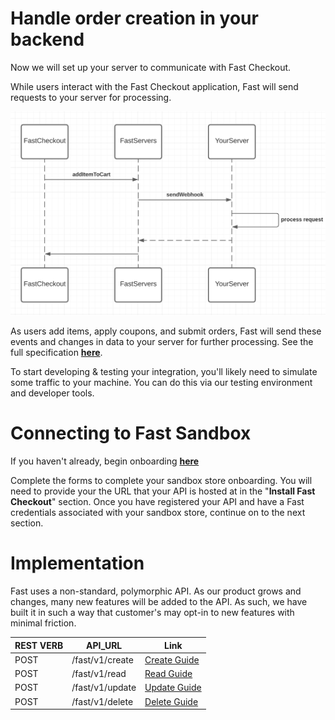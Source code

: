 # Handle order creation in your backend

Now we will set up your server to communicate with Fast Checkout.

While users interact with the Fast Checkout application, Fast will send requests to your server for processing.

![Handle order creation in the backend](images/fast-api/handle-order-creation.png)

As users add items, apply coupons, and submit orders, Fast will send these events and changes in data to your server for further processing. See the full specification [**here**](https://www.fast.co/docs/order/order/).

To start developing & testing your integration, you'll likely need to simulate some traffic to your machine. You can do this via our testing environment and developer tools.

# Connecting to Fast Sandbox

If you haven't already, begin onboarding [**here**](https://sandbox.sdash.fast.co)

Complete the forms to complete your sandbox store onboarding. You will need to provide your the URL that your API is hosted at in the "**Install Fast Checkout**" section. Once you have registered your API and have a Fast credentials associated with your sandbox store, continue on to the next section.

# Implementation

Fast uses a non-standard, polymorphic API. As our product grows and changes, many new features will be added to the API. As such, we have built it in such a way that customer's may opt-in to new features with minimal friction.

| REST VERB | API_URL | Link |
| --------- | ------- | ------- |
| POST | /fast/v1/create | [Create Guide](/developer-portal/fast-api-qs-backend-create.md) |
| POST | /fast/v1/read | [Read Guide](/developer-portal/fast-api-qs-backend-read.md) | 
| POST | /fast/v1/update | [Update Guide](/developer-portal/fast-api-qs-backend-update.md) | 
| POST | /fast/v1/delete | [Delete Guide](/developer-portal/fast-api-qs-backend-delete.md) |








